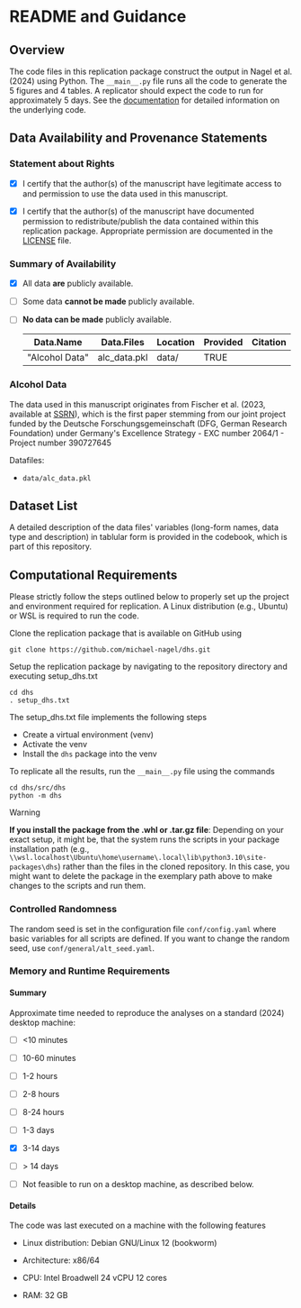 # README and Guidance

## Overview

The code files in this replication package construct the output in Nagel et al. (2024) using Python. The `__main__.py` file runs all the code to generate the 5 figures and 4 tables. A replicator should expect the code to run for approximately 5 days. See the [documentation](https://htmlpreview.github.io/?https://github.com/michael-nagel/dhs/blob/main/docs/_build/html/index.html) for detailed information on the underlying code.

## Data Availability and Provenance Statements

### Statement about Rights

- [x] I certify that the author(s) of the manuscript have legitimate access to and permission to use the data used in this manuscript.

- [x] I certify that the author(s) of the manuscript have documented permission to redistribute/publish the data contained within this replication package. Appropriate permission are documented in the [LICENSE](https://htmlpreview.github.io/?https://github.com/michael-nagel/dhs/blob/main/LICENSE) file.

### Summary of Availability

- [x] All data **are** publicly available.

- [ ] Some data **cannot be made** publicly available.

- [ ] **No data can be made** publicly available.

  | Data.Name      | Data.Files   | Location | Provided | Citation |
  | -------------- | ------------ | -------- | -------- | -------- |
  | "Alcohol Data" | alc_data.pkl | data/    | TRUE     |          |

### Alcohol Data

The data used in this manuscript originates from Fischer et al. (2023, available at [SSRN](http://dx.doi.org/10.2139/ssrn.4569227)), which is the first paper stemming from our joint project funded by the Deutsche Forschungsgemeinschaft (DFG, German Research Foundation) under Germany's Excellence Strategy - EXC number 2064/1 - Project number 390727645

Datafiles:

- `data/alc_data.pkl`

## Dataset List

A detailed description of the data files' variables (long-form names, data type and description) in tablular form is provided in the codebook, which is part of this repository.

## Computational Requirements

Please strictly follow the steps outlined below to properly set up the project and environment required for replication. A Linux distribution (e.g., Ubuntu) or WSL is required to run the code.

Clone the replication package that is available on GitHub using

    git clone https://github.com/michael-nagel/dhs.git

Setup the replication package by navigating to the repository directory and executing setup_dhs.txt

    cd dhs
    . setup_dhs.txt

The setup_dhs.txt file implements the following steps

- Create a virtual environment (venv)
- Activate the venv
- Install the `dhs` package into the venv

To replicate all the results, run the `__main__.py` file using the commands

    cd dhs/src/dhs
    python -m dhs

> [!WARNING]
> **If you install the package from the .whl or .tar.gz file**: Depending on your exact setup, it might be, that the system runs the scripts in your package installation path (e.g., `\\wsl.localhost\Ubuntu\home\username\.local\lib\python3.10\site-packages\dhs`) rather than the files in the cloned repository. In this case, you might want to delete the package in the exemplary path above to make changes to the scripts and run them.

### Controlled Randomness

The random seed is set in the configuration file `conf/config.yaml` where basic variables for all scripts are defined. If you want to change the random seed, use `conf/general/alt_seed.yaml`.

### Memory and Runtime Requirements

#### Summary

Approximate time needed to reproduce the analyses on a standard (2024) desktop machine:

- [ ] \<10 minutes

- [ ] 10-60 minutes

- [ ] 1-2 hours

- [ ] 2-8 hours

- [ ] 8-24 hours

- [ ] 1-3 days

- [x] 3-14 days

- [ ] \> 14 days

- [ ] Not feasible to run on a desktop machine, as described below.

#### Details

The code was last executed on a machine with the following features

- Linux distribution: Debian GNU/Linux 12 (bookworm)

- Architecture: x86/64

- CPU: Intel Broadwell 24 vCPU 12 cores

- RAM: 32 GB
